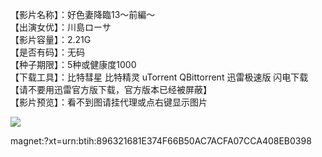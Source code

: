 
【影片名称】：好色妻降臨13～前編～  
【出演女优】：川島ローサ  
【影片容量】：2.21G  
【是否有码】：无码  
【种子期限】：5种或健康度1000  
【下载工具】：比特彗星 比特精灵 uTorrent QBittorrent 迅雷极速版 闪电下载【请不要用迅雷官方版下载，官方版本已经被屏蔽】  
【影片预览】：看不到图请挂代理或点右键显示图片

![](https://240200103.xyz/2024/07/16/1011c15678b5aeb726ea3cca10576a06.jpg)

magnet:?xt=urn:btih:896321681E374F66B50AC7ACFA07CCA408EB0398
